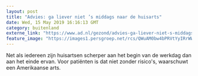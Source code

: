 ```yaml
---
layout: post
title: "Advies: ga liever niet ’s middags naar de huisarts"
date: Wed, 15 May 2019 16:16:13 GMT
category: buitenland
externe_link: "https://www.ad.nl/gezond/advies-ga-liever-niet-s-middags-naar-de-huisarts~a5ca69c2/"
feature_image: "https://images1.persgroep.net/rcs/QWuAM0bw4bPRVtYyIRrWWzeAP5E/diocontent/16835944/_fitwidth/400/?appId=21791a8992982cd8da851550a453bd7f&quality=0.7"
---
```


Net als iedereen zijn huisartsen scherper aan het begin van de werkdag dan aan het einde ervan. Voor patiënten is dat niet zonder risico's, waarschuwt een Amerikaanse arts.
